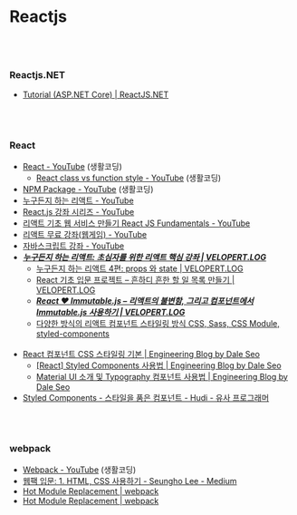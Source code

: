 Reactjs
==========


 <br/><br/>

### Reactjs.NET
- [Tutorial (ASP.NET Core) | ReactJS.NET](https://reactjs.net/tutorials/aspnetcore.html)


 <br/><br/>


### React
- [React - YouTube](https://www.youtube.com/playlist?list=PLuHgQVnccGMCRv6f8H9K5Xwsdyg4sFSdi) (생활코딩)
    - [React class vs function style - YouTube](https://www.youtube.com/playlist?list=PLuHgQVnccGMCEfBwnNGsJCQDiqSWI-edj) (생활코딩)
- [NPM Package - YouTube](https://www.youtube.com/playlist?list=PLuHgQVnccGMB4krR04ug5nEXJ3sAEOWDL) (생활코딩)
- [누구든지 하는 리액트 - YouTube](https://www.youtube.com/playlist?list=PL9FpF_z-xR_E4rxYMMZx5cOpwaiwCzWUH)
- [React.js 강좌 시리즈 - YouTube](https://www.youtube.com/playlist?list=PL9FpF_z-xR_GMujql3S_XGV2SpdfDBkeC)
- [리액트 기초 웹 서비스 만들기 React JS Fundamentals - YouTube](https://www.youtube.com/playlist?list=PL7jH19IHhOLOFTVD4R8FeZWkwpVi8-9Fv)
- [리액트 무료 강좌(웹게임) - YouTube](https://www.youtube.com/playlist?list=PLcqDmjxt30RtqbStQqk-eYMK8N-1SYIFn)
- [자바스크립트 강좌 - YouTube](https://www.youtube.com/playlist?list=PLcqDmjxt30Rtbxbh4eJREOVekql_kWVmu)
- [___누구든지 하는 리액트: 초심자를 위한 리액트 핵심 강좌 | VELOPERT.LOG___](https://velopert.com/3613)
    - [누구든지 하는 리액트 4편: props 와 state | VELOPERT.LOG](https://velopert.com/3629)
    - [React 기초 입문 프로젝트 – 흔하디 흔한 할 일 목록 만들기 | VELOPERT.LOG](https://velopert.com/3480)
    - [___React ❤️ Immutable.js – 리액트의 불변함, 그리고 컴포넌트에서 Immutable.js 사용하기 | VELOPERT.LOG___](https://velopert.com/3486)
    - [다양한 방식의 리액트 컴포넌트 스타일링 방식 CSS, Sass, CSS Module, styled-components](https://velog.io/@velopert/react-component-styling)  <br/><br/>
- [React 컴포넌트 CSS 스타일링 기본 | Engineering Blog by Dale Seo](https://www.daleseo.com/react-styling/)
    - [[React] Styled Components 사용법 | Engineering Blog by Dale Seo](https://www.daleseo.com/react-styled-components/)
    - [Material UI 소개 및 Typography 컴포넌트 사용법 | Engineering Blog by Dale Seo](https://www.daleseo.com/material-ui-typography/)
- [Styled Components - 스타일을 품은 컴포넌트 - Hudi - 유사 프로그래머](https://hudi.kr/styled-components-%EC%8A%A4%ED%83%80%EC%9D%BC%EC%9D%84-%ED%92%88%EC%9D%80-%EC%BB%B4%ED%8F%AC%EB%84%8C%ED%8A%B8/)


 <br/><br/>


### webpack
- [Webpack - YouTube](https://www.youtube.com/playlist?list=PLuHgQVnccGMChcT9IKopFDoAIoTA-03DA) (생활코딩)
- [웹팩 입문: 1. HTML, CSS 사용하기 - Seungho Lee - Medium](https://medium.com/@shlee1353/%EC%9B%B9%ED%8C%A9-%EC%9E%85%EB%AC%B8-%EA%B0%80%EC%9D%B4%EB%93%9C%ED%8E%B8-html-css-%EC%82%AC%EC%9A%A9%EA%B8%B0-75d9fb6062e6)
- [Hot Module Replacement | webpack](https://webpack.js.org/concepts/hot-module-replacement/)
- [Hot Module Replacement | webpack](https://webpack.js.org/guides/hot-module-replacement/)


 <br/><br/>


